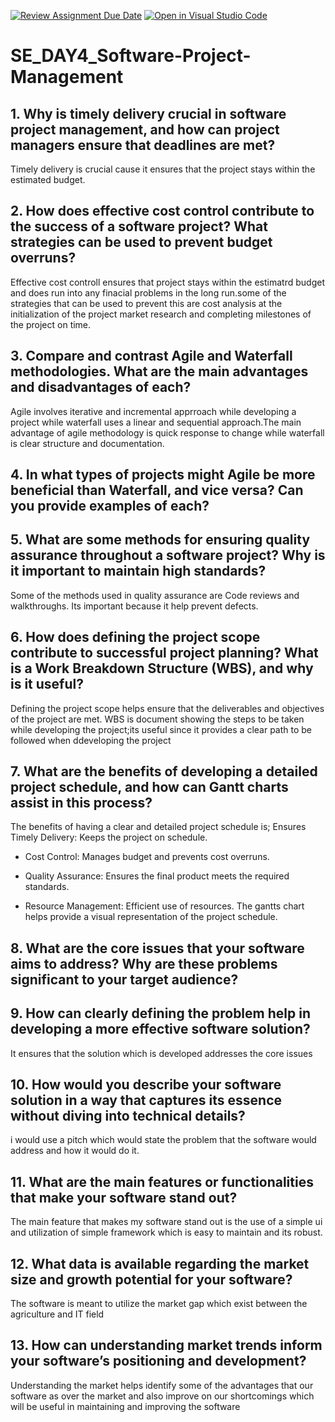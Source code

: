 [![Review Assignment Due Date](https://classroom.github.com/assets/deadline-readme-button-22041afd0340ce965d47ae6ef1cefeee28c7c493a6346c4f15d667ab976d596c.svg)](https://classroom.github.com/a/9pw6JKcu)
[![Open in Visual Studio Code](https://classroom.github.com/assets/open-in-vscode-2e0aaae1b6195c2367325f4f02e2d04e9abb55f0b24a779b69b11b9e10269abc.svg)](https://classroom.github.com/online_ide?assignment_repo_id=18454913&assignment_repo_type=AssignmentRepo)
# SE_DAY4_Software-Project-Management
## 1. Why is timely delivery crucial in software project management, and how can project managers ensure that deadlines are met?
Timely delivery is crucial cause it ensures that the project stays within the estimated budget.
## 2. How does effective cost control contribute to the success of a software project? What strategies can be used to prevent budget overruns?
Effective cost controll ensures that project stays within the estimatrd budget and does run into any finacial problems in the long run.some of the strategies that can be used to prevent this are cost analysis at the initialization of the project market research and completing milestones of the project on time. 
## 3. Compare and contrast Agile and Waterfall methodologies. What are the main advantages and disadvantages of each?
Agile involves iterative and incremental apprroach while developing a project while waterfall uses a linear and sequential approach.The main advantage of agile methodology is quick response to change while waterfall is clear structure and documentation.
## 4. In what types of projects might Agile be more beneficial than Waterfall, and vice versa? Can you provide examples of each?

## 5. What are some methods for ensuring quality assurance throughout a software project? Why is it important to maintain high standards?
Some of the methods used in quality assurance are Code reviews and walkthroughs. Its important because it help prevent defects.
## 6. How does defining the project scope contribute to successful project planning? What is a Work Breakdown Structure (WBS), and why is it useful?
Defining the project scope helps ensure that the deliverables and objectives of the project are met. WBS is document showing the steps to be taken while developing the project;its useful since it provides a clear path to be followed when ddeveloping the project 
## 7. What are the benefits of developing a detailed project schedule, and how can Gantt charts assist in this process?
The benefits of having a clear and detailed project schedule is;
Ensures Timely Delivery: Keeps the project on schedule.

- Cost Control: Manages budget and prevents cost overruns.

- Quality Assurance: Ensures the final product meets the required standards.

- Resource Management: Efficient use of resources.
  The gantts chart helps provide a visual representation of the project schedule.
## 8. What are the core issues that your software aims to address? Why are these problems significant to your target audience?
## 9. How can clearly defining the problem help in developing a more effective software solution?
It ensures that the solution which is developed addresses the core issues 
## 10. How would you describe your software solution in a way that captures its essence without diving into technical details?
i would use a pitch which would state the problem that the software would address and how it would do it.
## 11. What are the main features or functionalities that make your software stand out?
The main feature that makes my software stand out is the use of a simple ui and utilization of simple framework which is easy to maintain and its robust.
## 12. What data is available regarding the market size and growth potential for your software?
The software is meant to utilize the market gap which exist between the agriculture and IT field
## 13. How can understanding market trends inform your software’s positioning and development?
Understanding the market helps identify some of the advantages that our software as over the market and also improve on our shortcomings which will be useful in maintaining and improving the software
